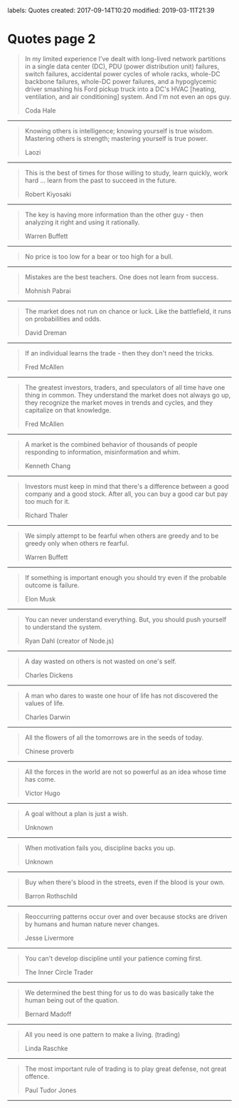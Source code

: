 labels: Quotes
created: 2017-09-14T10:20
modified: 2019-03-11T21:39

# Quotes page 2

> In my limited experience I've dealt with long-lived network partitions in a single data center (DC), PDU (power distribution unit) failures, switch failures, accidental power cycles of whole racks, whole-DC backbone failures, whole-DC power failures, and a hypoglycemic driver smashing his Ford pickup truck into a DC's HVAC [heating, ventilation, and air conditioning] system. And I'm not even an ops guy.
>
> Coda Hale
---
> Knowing others is intelligence; knowing yourself is true wisdom.
> Mastering others is strength; mastering yourself is true power.
>
> Laozi
---
> This is the best of times for those willing to study, learn quickly, work hard ... learn from the past to succeed in the future.
>
> Robert Kiyosaki
---
> The key is having more information than the other guy - then analyzing it right and using it rationally.
>
> Warren Buffett
---
> No price is too low for a bear
> or too high for a bull.
---
> Mistakes are the best teachers. One does not learn from success.
>
> Mohnish Pabrai
---
> The market does not run on chance or luck.
> Like the battlefield, it runs on probabilities and odds.
>
> David Dreman
---
> If an individual learns the trade -
> then they don't need the tricks.
>
> Fred McAllen
---
> The greatest investors, traders, and speculators of all time have one thing in common.
> They understand the market does not always go up, they recognize the market moves in trends and cycles, and they capitalize on that knowledge.
>
> Fred McAllen
---
> A market is the combined behavior of thousands of people responding to information, misinformation and whim.
>
> Kenneth Chang
---
> Investors must keep in mind that there's a difference between a good company and a good stock.
> After all, you can buy a good car but pay too much for it.
>
> Richard Thaler
---
> We simply attempt to be fearful when others are greedy and to be greedy only when others re fearful.
>
> Warren Buffett
---
> If something is important enough
> you should try even if the probable
> outcome is failure.
>
> Elon Musk
---
> You can never understand everything.
> But, you should push yourself to understand the system.
>
> Ryan Dahl (creator of Node.js)
---
> A day wasted on others is not wasted on one's self.
>
> Charles Dickens
---
> A man who dares to waste one hour of life has not discovered the values of life.
>
> Charles Darwin
---
> All the flowers of all the tomorrows are in the seeds of today.
>
> Chinese proverb
---
> All the forces in the world are not so powerful as an idea whose time has come.
>
> Victor Hugo
---
> A goal without a plan is just a wish.
>
> Unknown
---
> When motivation fails you,
> discipline backs you up.
>
> Unknown
---
> Buy when there's blood in the streets,
> even if the blood is your own.
>
> Barron Rothschild
---
> Reoccurring patterns occur over and over
> because stocks are driven by humans and human nature never changes.
>
> Jesse Livermore
---
> You can't develop discipline until your patience coming first.
>
> The Inner Circle Trader
---
> We determined the best thing for us to do
> was basically take the human being out of the quation.
>
> Bernard Madoff
---
> All you need is one pattern to make a living. (trading)
>
> Linda Raschke
---
> The most important rule of trading is to play great defense, not great offence.
>
> Paul Tudor Jones
---
